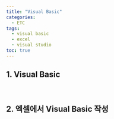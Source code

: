 ```yaml
---
title: "Visual Basic"
categories: 
  - ETC
tags:
  - visual basic
  - excel
  - visual studio
toc: true
---
```


## 1. Visual Basic

<br>

## 2. 엑셀에서 Visual Basic 작성



